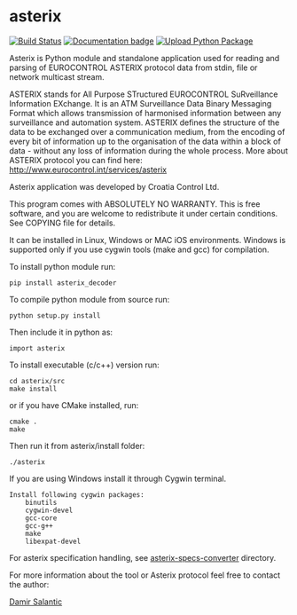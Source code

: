 asterix
=======

[![Build Status](https://travis-ci.org/CroatiaControlLtd/asterix.svg?branch=master)](https://travis-ci.org/CroatiaControlLtd/asterix)
[![Documentation badge](https://readthedocs.org/projects/asterix/badge/?version=latest)](http://asterix.readthedocs.io/en/latest/)
[![Upload Python Package](https://github.com/CroatiaControlLtd/asterix/actions/workflows/python-publish.yml/badge.svg)](https://github.com/CroatiaControlLtd/asterix/actions/workflows/python-publish.yml)

Asterix is Python module and standalone application used for reading and parsing of EUROCONTROL ASTERIX protocol data from stdin, file or network multicast stream.

ASTERIX stands for All Purpose STructured EUROCONTROL SuRveillance Information EXchange.
It is an ATM Surveillance Data Binary Messaging Format which allows transmission of harmonised information between any surveillance and automation system.
ASTERIX defines the structure of the data to be exchanged over a communication medium, from the encoding of every bit of information up to the organisation of the data within a block of data - without any loss of information during the whole process.
More about ASTERIX protocol you can find here: http://www.eurocontrol.int/services/asterix

Asterix application was developed by Croatia Control Ltd.

This program comes with ABSOLUTELY NO WARRANTY. This is free software, and you are welcome to redistribute it under certain conditions. See COPYING file for details.

It can be installed in Linux, Windows or MAC iOS environments. Windows is supported only if you use cygwin tools (make and gcc) for compilation.

To install python module run:
```console
pip install asterix_decoder
```

To compile python module from source run:
```console
python setup.py install
```

Then include it in python as:
```console
import asterix
```

To install executable (c/c++) version run:
```console
cd asterix/src
make install
```

or if you have CMake installed, run:
```console
cmake .
make
```

Then run it from asterix/install folder:
```console
./asterix
```

If you are using Windows install it through Cygwin terminal.
```console
Install following cygwin packages:
    binutils
    cygwin-devel
    gcc-core
    gcc-g++
    make
    libexpat-devel
```

For asterix specification handling, see [asterix-specs-converter](./asterix-specs-converter/README.md#asterix-specifications) directory.

For more information about the tool or Asterix protocol feel free to contact the author:
<html>
<div class="LI-profile-badge"  data-version="v1" data-size="medium" data-locale="en_US" data-type="horizontal" data-theme="light" data-vanity="damirsalantic"><a class="LI-simple-link" href='https://hr.linkedin.com/in/damirsalantic?trk=profile-badge'>Damir Salantic</a></div>
</html>
